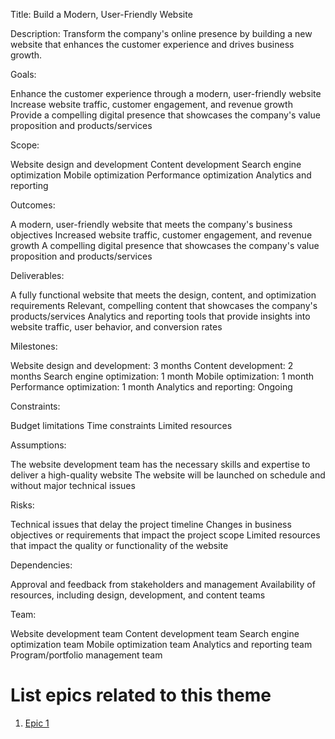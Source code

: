 Title: Build a Modern, User-Friendly Website

Description:
Transform the company's online presence by building a new website that enhances the customer experience and drives business growth.

<!-- fix formatting, put into bullet points (use * ) -->
Goals:

Enhance the customer experience through a modern, user-friendly website
Increase website traffic, customer engagement, and revenue growth
Provide a compelling digital presence that showcases the company's value proposition and products/services

Scope:

Website design and development
Content development
Search engine optimization
Mobile optimization
Performance optimization
Analytics and reporting


Outcomes:

A modern, user-friendly website that meets the company's business objectives
Increased website traffic, customer engagement, and revenue growth
A compelling digital presence that showcases the company's value proposition and products/services


Deliverables:

A fully functional website that meets the design, content, and optimization requirements
Relevant, compelling content that showcases the company's products/services
Analytics and reporting tools that provide insights into website traffic, user behavior, and conversion rates

Milestones:

Website design and development: 3 months
Content development: 2 months
Search engine optimization: 1 month
Mobile optimization: 1 month
Performance optimization: 1 month
Analytics and reporting: Ongoing

Constraints:

Budget limitations
Time constraints
Limited resources

Assumptions:

The website development team has the necessary skills and expertise to deliver a high-quality website
The website will be launched on schedule and without major technical issues

Risks:

Technical issues that delay the project timeline
Changes in business objectives or requirements that impact the project scope
Limited resources that impact the quality or functionality of the website

Dependencies:

Approval and feedback from stakeholders and management
Availability of resources, including design, development, and content teams

Team:

Website development team
Content development team
Search engine optimization team
Mobile optimization team
Analytics and reporting team
Program/portfolio management team

# List epics related to this theme
1. [Epic 1](documentation/templates/theme/initiatives/epics/epic_template.md)
